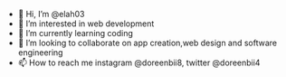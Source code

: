 - 👋 Hi, I’m @elah03
- 👀 I’m interested in web development
- 🌱 I’m currently learning coding
- 💞️ I’m looking to collaborate on app creation,web design and software engineering
- 📫 How to reach me instagram @doreenbii8, twitter @doreenbii4

<!---
elah03/elah03 is a ✨ special ✨ repository because its `README.md` (this file) appears on your GitHub profile.
You can click the Preview link to take a look at your changes.
--->
